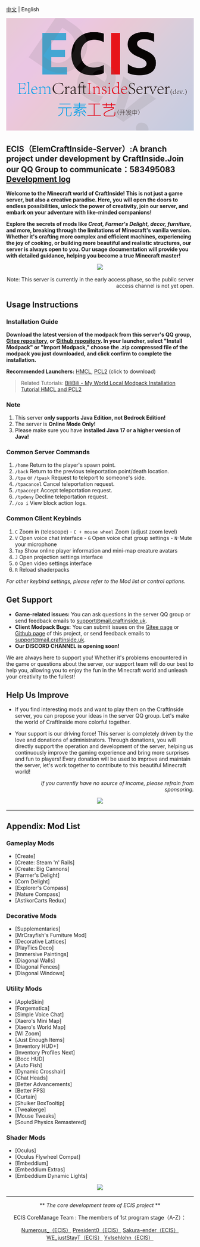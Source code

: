 [中文](https://github.com/ElemCraftInside-Server/.github/edit/master/profile/README.md) | English

<p align="center">
  <img src="https://github.com/ElemCraftInside-Server/.github/blob/master/pic/ECISdev%20icon%20horizontal%20version.png" width="600px">
</p>

## ECIS（ElemCraftInside-Server）:A branch project under development by CraftInside.Join our QQ Group to communicate：583495083 [Development log](https://github.com/orgs/ElemCraftInside-Server/projects/3)

**Welcome to the Minecraft world of CraftInside! This is not just a game server, but also a creative paradise. Here, you will open the doors to endless possibilities, unlock the power of creativity, join our server, and embark on your adventure with like-minded companions!**

**Explore the secrets of mods like *Creat, Farmer's Delight, decor, furniture*, and more, breaking through the limitations of Minecraft's vanilla version. Whether it's crafting more complex and efficient machines, experiencing the joy of cooking, or building more beautiful and realistic structures, our server is always open to you. Our usage documentation will provide you with detailed guidance, helping you become a true Minecraft master!**

[<div align=center>![](https://pic.imgdb.cn/item/65e412c59f345e8d032d9f99.jpg)](pic1)

<div align=right>Note: This server is currently in the early access phase, so the public server access channel is not yet open.

<div align=left>

## Usage Instructions

### Installation Guide

**Download the latest version of the modpack from this server's QQ group, [Gitee repository](https://gitee.com/numerousx/craft-inside), or [Github repository](https://github.com/rrrexfield/CraftInside). In your launcher, select "Install Modpack" or "Import Modpack," choose the .zip compressed file of the modpack you just downloaded, and click confirm to complete the installation.**

**Recommended Launchers:** [HMCL](https://hmcl.huangyuhui.net/download/), [PCL2](https://afdian.net/p/0164034c016c11ebafcb52540025c377) (click to download)

> Related Tutorials: [BiliBili - My World Local Modpack Installation Tutorial HMCL and PCL2](https://www.bilibili.com/read/cv24334696/)

### Note

1. This server **only supports Java Edition, not Bedrock Edition!**
2. The server is **Online Mode Only!**
3. Please make sure you have **installed Java 17 or a higher version of Java!**

### Common Server Commands

1. `/home` Return to the player's spawn point.
2. `/back` Return to the previous teleportation point/death location.
3. `/tpa` or `/tpask` Request to teleport to someone's side.
4. `/tpacancel` Cancel teleportation request.
5. `/tpaccept` Accept teleportation request.
6. `/tpdeny` Decline teleportation request.
7. `/co i` View block action logs.

### Common Client Keybinds
1. `C` Zoom in (telescope) - `C + mouse wheel` Zoom (adjust zoom level)
2. `V` Open voice chat interface - `G` Open voice chat group settings - `N`-Mute your microphone
3. `Tap` Show online player information and mini-map creature avatars
4. `J` Open projection settings interface
5. `O` Open video settings interface
6. `R` Reload shaderpacks

*For other keybind settings, please refer to the Mod list or control options.*

## Get Support

- **Game-related issues:** You can ask questions in the server QQ group or send feedback emails to support@mail.craftinside.uk.
- **Client Modpack Bugs:** You can submit issues on the [Gitee page](https://gitee.com/numerousx/craft-inside) or [Github page](https://github.com/rrrexfield/CraftInside) of this project, or send feedback emails to support@mail.craftinside.uk.
- **Our DISCORD CHANNEL is opening soon!**

We are always here to support you! Whether it's problems encountered in the game or questions about the server, our support team will do our best to help you, allowing you to enjoy the fun in the Minecraft world and unleash your creativity to the fullest!

## Help Us Improve

- If you find interesting mods and want to play them on the CraftInside server, you can propose your ideas in the server QQ group. Let's make the world of CraftInside more colorful together.

- Your support is our driving force! This server is completely driven by the love and donations of administrators. Through donations, you will directly support the operation and development of the server, helping us continuously improve the gaming experience and bring more surprises and fun to players! Every donation will be used to improve and maintain the server, let's work together to contribute to this beautiful Minecraft world!
*<div align=right>If you currently have no source of income, please refrain from sponsoring.*

[<div align=center>![](https://pic.imgdb.cn/item/65e412c49f345e8d032d9ec2.jpg)](pic2)

----

<div align=left>

## Appendix: Mod List

### Gameplay Mods

- [Create]
- [Create: Steam 'n' Rails]
- [Create: Big Cannons]
- [Farmer's Delight]
- [Corn Delight]
- [Explorer's Compass]
- [Nature Compass]
- [AstikorCarts Redux]

### Decorative Mods

- [Supplementaries]
- [MrCrayfish's Furniture Mod]
- [Decorative Lattices]
- [PlayTics Deco]
- [Immersive Paintings]
- [Diagonal Walls]
- [Diagonal Fences]
- [Diagonal Windows]

### Utility Mods

- [AppleSkin]
- [Forgematica]
- [Simple Voice Chat]
- [Xaero's Mini Map]
- [Xaero's World Map]
- [WI Zoom]
- [Just Enough Items]
- [Inventory HUD+]
- [Inventory Profiles Next]
- [Bocc HUD]
- [Auto Fish]
- [Dynamic Crosshair]
- [Chat Heads]
- [Better Advancements]
- [Better FPS]
- [Curtain]
- [Shulker BoxTooltip]
- [Tweakerge]
- [Mouse Tweaks]
- [Sound Physics Remastered]

### Shader Mods

- [Oculus]
- [Oculus Flywheel Compat]
- [Embeddium]
- [Embeddium Extras]
- [Embeddium Dynamic Lights]

[<div align=center>![](https://pic.imgdb.cn/item/65e412c59f345e8d032da0d1.jpg)](pic3)

----------

 ** *The core development team of ECIS project* **

ECIS CoreManage Team : The members of 1st program stage（A-Z）：

[Numerous_（ECIS）](https://github.com/rrrexfield)
[President0（ECIS）](https://github.com/President0)
[Sakura-ender（ECIS）](https://github.com/sakura-ender)
[WE_justStayT（ECIS）](https://github.com/LiaoYK001)
[YvIsehlohn（ECIS）](https://github.com/yvisehrlohn)
